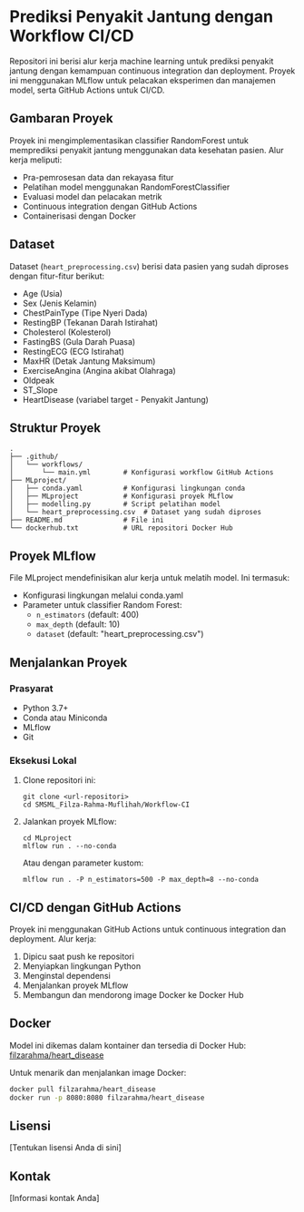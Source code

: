 # Prediksi Penyakit Jantung dengan Workflow CI/CD

Repositori ini berisi alur kerja machine learning untuk prediksi penyakit jantung dengan kemampuan continuous integration dan deployment. Proyek ini menggunakan MLflow untuk pelacakan eksperimen dan manajemen model, serta GitHub Actions untuk CI/CD.

## Gambaran Proyek

Proyek ini mengimplementasikan classifier RandomForest untuk memprediksi penyakit jantung menggunakan data kesehatan pasien. Alur kerja meliputi:

- Pra-pemrosesan data dan rekayasa fitur
- Pelatihan model menggunakan RandomForestClassifier
- Evaluasi model dan pelacakan metrik
- Continuous integration dengan GitHub Actions
- Containerisasi dengan Docker

## Dataset

Dataset (`heart_preprocessing.csv`) berisi data pasien yang sudah diproses dengan fitur-fitur berikut:
- Age (Usia)
- Sex (Jenis Kelamin)
- ChestPainType (Tipe Nyeri Dada)
- RestingBP (Tekanan Darah Istirahat)
- Cholesterol (Kolesterol)
- FastingBS (Gula Darah Puasa)
- RestingECG (ECG Istirahat)
- MaxHR (Detak Jantung Maksimum)
- ExerciseAngina (Angina akibat Olahraga)
- Oldpeak
- ST_Slope
- HeartDisease (variabel target - Penyakit Jantung)

## Struktur Proyek

```
.
├── .github/
│   └── workflows/
│       └── main.yml        # Konfigurasi workflow GitHub Actions
├── MLproject/
│   ├── conda.yaml          # Konfigurasi lingkungan conda
│   ├── MLproject           # Konfigurasi proyek MLflow
│   ├── modelling.py        # Script pelatihan model
│   └── heart_preprocessing.csv  # Dataset yang sudah diproses
├── README.md               # File ini
└── dockerhub.txt           # URL repositori Docker Hub
```

## Proyek MLflow

File MLproject mendefinisikan alur kerja untuk melatih model. Ini termasuk:

- Konfigurasi lingkungan melalui conda.yaml
- Parameter untuk classifier Random Forest:
  - `n_estimators` (default: 400)
  - `max_depth` (default: 10)
  - `dataset` (default: "heart_preprocessing.csv")

## Menjalankan Proyek

### Prasyarat

- Python 3.7+
- Conda atau Miniconda
- MLflow
- Git

### Eksekusi Lokal

1. Clone repositori ini:
   ```
   git clone <url-repositori>
   cd SMSML_Filza-Rahma-Muflihah/Workflow-CI
   ```

2. Jalankan proyek MLflow:
   ```
   cd MLproject
   mlflow run . --no-conda
   ```

   Atau dengan parameter kustom:
   ```
   mlflow run . -P n_estimators=500 -P max_depth=8 --no-conda
   ```

## CI/CD dengan GitHub Actions

Proyek ini menggunakan GitHub Actions untuk continuous integration dan deployment. Alur kerja:

1. Dipicu saat push ke repositori
2. Menyiapkan lingkungan Python
3. Menginstal dependensi
4. Menjalankan proyek MLflow
5. Membangun dan mendorong image Docker ke Docker Hub

## Docker

Model ini dikemas dalam kontainer dan tersedia di Docker Hub:
[filzarahma/heart_disease](https://hub.docker.com/r/filzarahma/heart_disease)

Untuk menarik dan menjalankan image Docker:

```bash
docker pull filzarahma/heart_disease
docker run -p 8080:8080 filzarahma/heart_disease
```

## Lisensi

[Tentukan lisensi Anda di sini]

## Kontak

[Informasi kontak Anda]